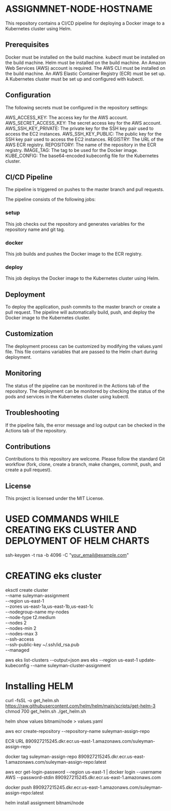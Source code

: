 # ASSIGNMNET-NODE-HOSTNAME

This repository contains a CI/CD pipeline for deploying a Docker image to a Kubernetes cluster using Helm.

## Prerequisites
Docker must be installed on the build machine.
kubectl must be installed on the build machine.
Helm must be installed on the build machine.
An Amazon Web Services (AWS) account is required.
The AWS CLI must be installed on the build machine.
An AWS Elastic Container Registry (ECR) must be set up.
A Kubernetes cluster must be set up and configured with kubectl.

## Configuration
The following secrets must be configured in the repository settings:

AWS_ACCESS_KEY: The access key for the AWS account.
AWS_SECRET_ACCESS_KEY: The secret access key for the AWS account.
AWS_SSH_KEY_PRIVATE: The private key for the SSH key pair used to access the EC2 instances.
AWS_SSH_KEY_PUBLIC: The public key for the SSH key pair used to access the EC2 instances.
REGISTRY: The URL of the AWS ECR registry.
REPOSITORY: The name of the repository in the ECR registry.
IMAGE_TAG: The tag to be used for the Docker image.
KUBE_CONFIG: The base64-encoded kubeconfig file for the Kubernetes cluster.

## CI/CD Pipeline
The pipeline is triggered on pushes to the master branch and pull requests.

The pipeline consists of the following jobs:

### setup
This job checks out the repository and generates variables for the repository name and git tag.

### docker
This job builds and pushes the Docker image to the ECR registry.

### deploy
This job deploys the Docker image to the Kubernetes cluster using Helm.

## Deployment
To deploy the application, push commits to the master branch or create a pull request. The pipeline will automatically build, push, and deploy the Docker image to the Kubernetes cluster.

## Customization
The deployment process can be customized by modifying the values.yaml file. This file contains variables that are passed to the Helm chart during deployment.

## Monitoring
The status of the pipeline can be monitored in the Actions tab of the repository. The deployment can be monitored by checking the status of the pods and services in the Kubernetes cluster using kubectl.

## Troubleshooting
If the pipeline fails, the error message and log output can be checked in the Actions tab of the repository.

## Contributions
Contributions to this repository are welcome. Please follow the standard Git workflow (fork, clone, create a branch, make changes, commit, push, and create a pull request).

## License
This project is licensed under the MIT License.

# USED COMMANDS WHILE CREATING EKS CLUSTER AND DEPLOYMENT OF HELM CHARTS

ssh-keygen -t rsa -b 4096 -C "your_email@example.com"

# CREATING eks cluster
eksctl create cluster \
 --name suleyman-assignment \
 --region us-east-1 \
 --zones us-east-1a,us-east-1b,us-east-1c \
 --nodegroup-name my-nodes \
 --node-type t2.medium \
 --nodes 2 \
 --nodes-min 2 \
 --nodes-max 3 \
 --ssh-access \
 --ssh-public-key  ~/.ssh/id_rsa.pub \
 --managed


aws eks list-clusters --output=json
aws eks --region us-east-1 update-kubeconfig --name suleyman-cluster-assignment

# Installing HELM
curl -fsSL -o get_helm.sh https://raw.githubusercontent.com/helm/helm/main/scripts/get-helm-3
chmod 700 get_helm.sh
./get_helm.sh


helm show values bitnami/node > values.yaml


aws ecr create-repository --repository-name suleyman-assign-repo

ECR URL
890927215245.dkr.ecr.us-east-1.amazonaws.com/suleyman-assign-repo

docker tag suleyman-assign-repo 890927215245.dkr.ecr.us-east-1.amazonaws.com/suleyman-assign-repo:latest

aws ecr get-login-password --region us-east-1 | docker login --username AWS --password-stdin 890927215245.dkr.ecr.us-east-1.amazonaws.com

docker push 890927215245.dkr.ecr.us-east-1.amazonaws.com/suleyman-assign-repo:latest

helm install assignment bitnami/node
